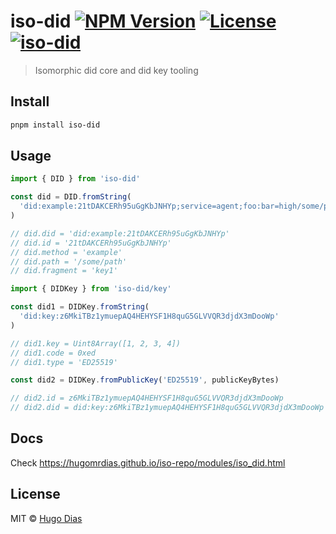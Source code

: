 # iso-did [![NPM Version](https://img.shields.io/npm/v/iso-did.svg)](https://www.npmjs.com/package/iso-did) [![License](https://img.shields.io/npm/l/iso-did.svg)](https://github.com/hugomrdias/iso-repo/blob/main/license) [![iso-did](https://github.com/hugomrdias/iso-repo/actions/workflows/iso-did.yml/badge.svg)](https://github.com/hugomrdias/iso-repo/actions/workflows/iso-did.yml)

> Isomorphic did core and did key tooling

## Install

```bash
pnpm install iso-did
```

## Usage

```js
import { DID } from 'iso-did'

const did = DID.fromString(
  'did:example:21tDAKCERh95uGgKbJNHYp;service=agent;foo:bar=high/some/path?foo=bar#key1'
)

// did.did = 'did:example:21tDAKCERh95uGgKbJNHYp'
// did.id = '21tDAKCERh95uGgKbJNHYp'
// did.method = 'example'
// did.path = '/some/path'
// did.fragment = 'key1'
```

```js
import { DIDKey } from 'iso-did/key'

const did1 = DIDKey.fromString(
  'did:key:z6MkiTBz1ymuepAQ4HEHYSF1H8quG5GLVVQR3djdX3mDooWp'
)

// did1.key = Uint8Array([1, 2, 3, 4])
// did1.code = 0xed
// did1.type = 'ED25519'

const did2 = DIDKey.fromPublicKey('ED25519', publicKeyBytes)

// did2.id = z6MkiTBz1ymuepAQ4HEHYSF1H8quG5GLVVQR3djdX3mDooWp
// did2.did = did:key:z6MkiTBz1ymuepAQ4HEHYSF1H8quG5GLVVQR3djdX3mDooWp
```

## Docs

Check <https://hugomrdias.github.io/iso-repo/modules/iso_did.html>

## License

MIT © [Hugo Dias](http://hugodias.me)
